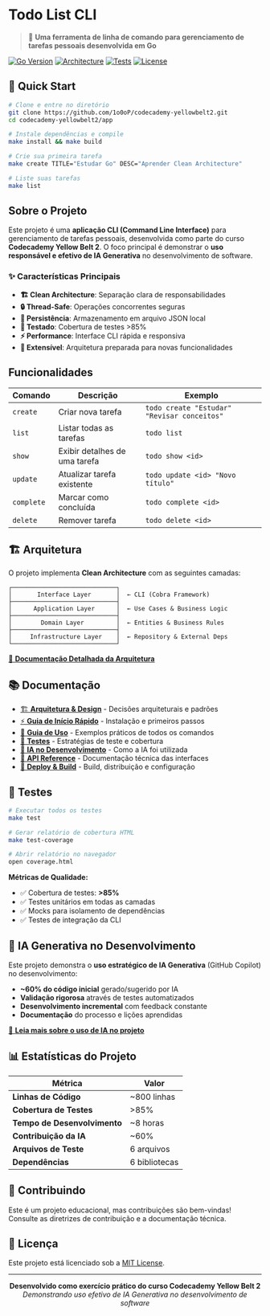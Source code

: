 # Todo List CLI

> 🎯 **Uma ferramenta de linha de comando para gerenciamento de tarefas pessoais desenvolvida em Go**

[![Go Version](https://img.shields.io/badge/Go-1.23.5-blue.svg)](https://golang.org)
[![Architecture](https://img.shields.io/badge/Architecture-Clean%20Architecture-green.svg)](#arquitetura)
[![Tests](https://img.shields.io/badge/Coverage-%3E85%25-success.svg)](#testes)
[![License](https://img.shields.io/badge/License-MIT-yellow.svg)](LICENSE)

## 🚀 Quick Start

```bash
# Clone e entre no diretório
git clone https://github.com/1o0oP/codecademy-yellowbelt2.git
cd codecademy-yellowbelt2/app

# Instale dependências e compile
make install && make build

# Crie sua primeira tarefa
make create TITLE="Estudar Go" DESC="Aprender Clean Architecture"

# Liste suas tarefas
make list
```

## Sobre o Projeto

Este projeto é uma **aplicação CLI (Command Line Interface)** para gerenciamento de tarefas pessoais, desenvolvida como parte do curso **Codecademy Yellow Belt 2**. O foco principal é demonstrar o **uso responsável e efetivo de IA Generativa** no desenvolvimento de software.

### ✨ Características Principais

- **🏗 Clean Architecture**: Separação clara de responsabilidades
- **🔒 Thread-Safe**: Operações concorrentes seguras
- **💾 Persistência**: Armazenamento em arquivo JSON local
- **🧪 Testado**: Cobertura de testes >85%
- **⚡ Performance**: Interface CLI rápida e responsiva
- **🔧 Extensível**: Arquitetura preparada para novas funcionalidades

## Funcionalidades

| Comando    | Descrição                     | Exemplo                                 |
|------------|-------------------------------|-----------------------------------------|
| `create`   | Criar nova tarefa             | `todo create "Estudar" "Revisar conceitos"` |
| `list`     | Listar todas as tarefas       | `todo list`                             |
| `show`     | Exibir detalhes de uma tarefa | `todo show <id>`                        |
| `update`   | Atualizar tarefa existente    | `todo update <id> "Novo título"`        |
| `complete` | Marcar como concluída         | `todo complete <id>`                    |
| `delete`   | Remover tarefa                | `todo delete <id>`                      |

## 🏗 Arquitetura

O projeto implementa **Clean Architecture** com as seguintes camadas:

```
┌─────────────────────────────┐
│       Interface Layer       │  ← CLI (Cobra Framework)
├─────────────────────────────┤
│      Application Layer      │  ← Use Cases & Business Logic
├─────────────────────────────┤
│        Domain Layer         │  ← Entities & Business Rules
├─────────────────────────────┤
│     Infrastructure Layer    │  ← Repository & External Deps
└─────────────────────────────┘
```

[📖 **Documentação Detalhada da Arquitetura**](docs/architecture.md)

## 📚 Documentação

- [🏗 **Arquitetura & Design**](docs/architecture.md) - Decisões arquiteturais e padrões
- [⚡ **Guia de Início Rápido**](docs/getting-started.md) - Instalação e primeiros passos
- [🎯 **Guia de Uso**](docs/usage-guide.md) - Exemplos práticos de todos os comandos
- [🧪 **Testes**](docs/testing.md) - Estratégias de teste e cobertura
- [🤖 **IA no Desenvolvimento**](docs/ai-development.md) - Como a IA foi utilizada
- [🔧 **API Reference**](docs/api-reference.md) - Documentação técnica das interfaces
- [🚀 **Deploy & Build**](docs/deployment.md) - Build, distribuição e configuração

## 🧪 Testes

```bash
# Executar todos os testes
make test

# Gerar relatório de cobertura HTML
make test-coverage

# Abrir relatório no navegador
open coverage.html
```

**Métricas de Qualidade:**
- ✅ Cobertura de testes: **>85%**
- ✅ Testes unitários em todas as camadas
- ✅ Mocks para isolamento de dependências
- ✅ Testes de integração da CLI

## 🤖 IA Generativa no Desenvolvimento

Este projeto demonstra o **uso estratégico de IA Generativa** (GitHub Copilot) no desenvolvimento:

- **~60% do código inicial** gerado/sugerido por IA
- **Validação rigorosa** através de testes automatizados
- **Desenvolvimento incremental** com feedback constante
- **Documentação** do processo e lições aprendidas

[📖 **Leia mais sobre o uso de IA no projeto**](docs/ai-development.md)

## 📊 Estatísticas do Projeto

| Métrica                | Valor        |
|------------------------|-------------|
| **Linhas de Código**   | ~800 linhas |
| **Cobertura de Testes**| >85%        |
| **Tempo de Desenvolvimento** | ~8 horas |
| **Contribuição da IA** | ~60%        |
| **Arquivos de Teste**  | 6 arquivos  |
| **Dependências**       | 6 bibliotecas |

## 🤝 Contribuindo

Este é um projeto educacional, mas contribuições são bem-vindas! Consulte as diretrizes de contribuição e a documentação técnica.

## 📄 Licença

Este projeto está licenciado sob a [MIT License](LICENSE).

---

<p align="center">
    <strong>Desenvolvido como exercício prático do curso Codecademy Yellow Belt 2</strong><br>
    <em>Demonstrando uso efetivo de IA Generativa no desenvolvimento de software</em>
</p>
